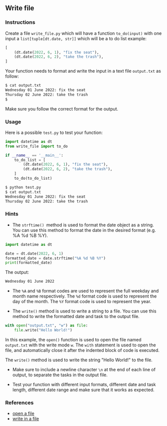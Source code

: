 ## Write file

### Instructions

Create a file `write_file.py` which will have a function `to_do(input)` with one input a `list[tuple[dt.date, str]]` which will be a to do list example:

```python
[
    (dt.date(2022, 6, 1), "fix the seat"),
    (dt.date(2022, 6, 2), "take the trash"),
]
```

Your function needs to format and write the input in a text file `output.txt` as follow:

```bash
$ cat output.txt
Wednesday 01 June 2022: fix the seat
Thursday 02 June 2022: take the trash
$
```

Make sure you follow the correct format for the output.

### Usage

Here is a possible `test.py` to test your function:

```python
import datetime as dt
from write_file import to_do

if __name__ == '__main__':
    to_do_list = [
        (dt.date(2022, 6, 1), "fix the seat"),
        (dt.date(2022, 6, 2), "take the trash"),
    ]
    to_do(to_do_list)
```

```bash
$ python test.py
$ cat output.txt
Wednesday 01 June 2022: fix the seat
Thursday 02 June 2022: take the trash
```

### Hints

- The `strftime() `method is used to format the date object as a string. You can use this method to format the date in the desired format (e.g. %A %d %B %Y).

```python
import datetime as dt

date = dt.date(2022, 6, 1)
formatted_date = date.strftime("%A %d %B %Y")
print(formatted_date)
```

The output:

```bash
Wednesday 01 June 2022
```

- The `%A` and `%B` format codes are used to represent the full weekday and month name respectively. The `%d` format code is used to represent the day of the month. The `%Y` format code is used to represent the year.

- The `write()` method is used to write a string to a file. You can use this method to write the formatted date and task to the output file.

```py
with open("output.txt", "w") as file:
    file.write("Hello World!")
```

In this example, the `open()` function is used to open the file named `output.txt` with the write mode `w`. The `with` statement is used to open the file, and automatically close it after the indented block of code is executed.

The `write()` method is used to write the string "Hello World!" to the file.

- Make sure to include a newline character `\n` at the end of each line of output, to separate the tasks in the output file.

- Test your function with different input formats, different date and task length, different date range and make sure that it works as expected.

### References

- [open a file](https://www.w3schools.com/python/python_file_write.asp)
- [write in a file](https://www.pythontutorial.net/python-basics/python-write-text-file/)
